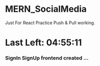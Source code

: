 # MERN_SocialMedia
Just For React Practice
Push & Pull working.

<h1>Last Left: 04:55:11</h1>

### SignIn SignUp frontend created ...
